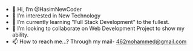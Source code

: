 - 👋 Hi, I’m @HasimNewCoder
- 👀 I’m interested in New Technology
- 🌱 I’m currently learning "Full Stack Development" to the fullest.
- 💞️ I’m looking to collaborate on Web Development Project to show my ability.
- 📫 How to reach me...? Through my mail- 462mohammed@gmail.com



